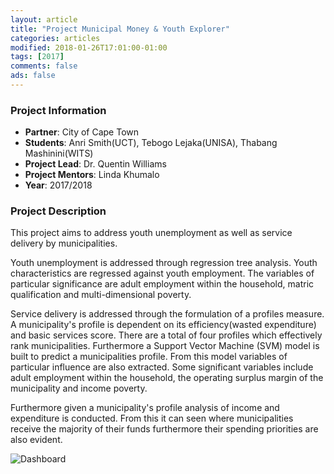 ```yaml
---
layout: article
title: "Project Municipal Money & Youth Explorer"
categories: articles
modified: 2018-01-26T17:01:00-01:00
tags: [2017]
comments: false
ads: false
---
```



### Project Information

* **Partner**: City of Cape Town
* **Students**: Anri Smith(UCT), Tebogo Lejaka(UNISA), Thabang Mashinini(WITS)
* **Project Lead**: Dr. Quentin Williams
* **Project Mentors**: Linda Khumalo
* **Year**: 2017/2018

### Project Description

This project aims to address youth unemployment as well as service delivery by municipalities.

 Youth unemployment is addressed through regression tree analysis. Youth characteristics are regressed against youth employment. The variables of particular significance are adult employment within the household, matric qualification and multi-dimensional poverty.

Service delivery is addressed through the formulation of a profiles measure. A municipality's profile is dependent on its efficiency(wasted expenditure) and basic services score. There are a total of four profiles which effectively rank municipalities. Furthermore a Support Vector Machine (SVM) model is built to predict a municipalities profile. From this model variables of particular influence are also extracted. Some significant variables include adult employment within the household, the operating surplus margin of the municipality and income poverty.

Furthermore given a municipality's profile analysis of income and expenditure is conducted. From this it can seen where municipalities receive the majority of their funds furthermore their spending priorities are also evident.

![Dashboard](/images/rmunicipal-money.png)





